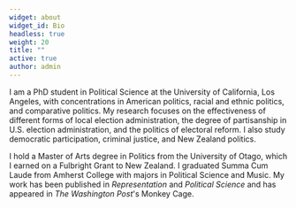 ```yaml
---
widget: about
widget_id: Bio
headless: true
weight: 20
title: ""
active: true
author: admin
---
```

I am a PhD student in Political Science at the University of California, Los Angeles, with concentrations in American politics, racial and ethnic politics, and comparative politics. My research focuses on the effectiveness of different forms of local election administration, the degree of partisanship in U.S. election administration, and the politics of electoral reform. I also study democratic participation, criminal justice, and New Zealand politics.

I hold a Master of Arts degree in Politics from the University of Otago, which I earned on a Fulbright Grant to New Zealand. I graduated Summa Cum Laude from Amherst College with majors in Political Science and Music. My work has been published in *Representation* and *Political Science* and has appeared in *The Washington Post*'s Monkey Cage.